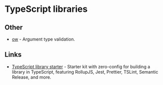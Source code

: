# TypeScript libraries
## Other
- [ow](https://github.com/sindresorhus/ow) - Argument type validation.

## Links
- [TypeScript library starter](https://github.com/alexjoverm/typescript-library-starter#readme) - Starter kit with zero-config for building a library in TypeScript, featuring RollupJS, Jest, Prettier, TSLint, Semantic Release, and more.